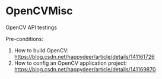 # OpenCVMisc
OpenCV API testings

Pre-conditions:   
1. How to build OpenCV: https://blog.csdn.net/happydeer/article/details/141161726
2. How to config an OpenCV application project: https://blog.csdn.net/happydeer/article/details/141169870